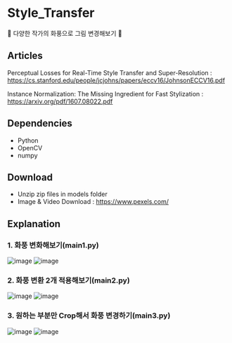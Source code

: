 # Style_Transfer
🎨 다양한 작가의 화풍으로 그림 변경해보기 🎨

## Articles
Perceptual Losses for Real-Time Style Transfer and Super-Resolution : https://cs.stanford.edu/people/jcjohns/papers/eccv16/JohnsonECCV16.pdf

Instance Normalization: The Missing Ingredient for Fast Stylization : https://arxiv.org/pdf/1607.08022.pdf

## Dependencies
- Python
- OpenCV
- numpy

## Download
- Unzip zip files in models folder
- Image & Video Download : https://www.pexels.com/

## Explanation
### 1. 화풍 변화해보기(main1.py)
![image](https://user-images.githubusercontent.com/18099627/105436124-f67fe900-5ca1-11eb-951f-4c27c9120ed2.png)
![image](https://user-images.githubusercontent.com/18099627/105436153-05ff3200-5ca2-11eb-90c8-e029ef0af097.png)

### 2. 화풍 변환 2개 적용해보기(main2.py)
![image](https://user-images.githubusercontent.com/18099627/105436263-465eb000-5ca2-11eb-8737-870ab8c16e9c.png)
![image](https://user-images.githubusercontent.com/18099627/105436281-4e1e5480-5ca2-11eb-85d9-2e6f51915b70.png)

### 3. 원하는 부분만 Crop해서 화풍 변경하기(main3.py)
![image](https://user-images.githubusercontent.com/18099627/105436454-950c4a00-5ca2-11eb-822f-e5b6bfd95efd.png)
![image](https://user-images.githubusercontent.com/18099627/105436388-773ee500-5ca2-11eb-8c0e-97daaf2e5694.png)
